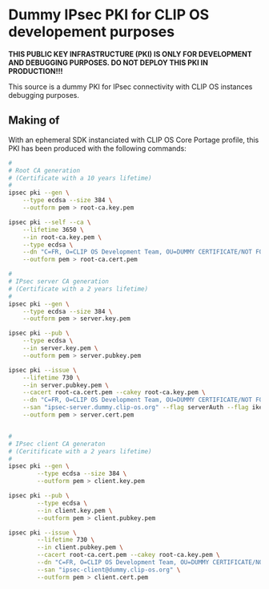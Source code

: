 Dummy IPsec PKI for CLIP OS developement purposes
=================================================

**THIS PUBLIC KEY INFRASTRUCTURE (PKI) IS ONLY FOR DEVELOPMENT AND DEBUGGING
PURPOSES. DO NOT DEPLOY THIS PKI IN PRODUCTION!!!**

This source is a dummy PKI for IPsec connectivity with CLIP OS instances
debugging purposes.

Making of
---------

With an ephemeral SDK instanciated with CLIP OS Core Portage profile, this PKI
has been produced with the following commands:

```bash
#
# Root CA generation
# (Certificate with a 10 years lifetime)
#
ipsec pki --gen \
	--type ecdsa --size 384 \
	--outform pem > root-ca.key.pem

ipsec pki --self --ca \
	--lifetime 3650 \
	--in root-ca.key.pem \
	--type ecdsa \
	--dn "C=FR, O=CLIP OS Development Team, OU=DUMMY CERTIFICATE/NOT FOR PRODUCTION, CN=Root CA for CLIP OS/IPsec stack development purposes" \
	--outform pem > root-ca.cert.pem

#
# IPsec server CA generation
# (Certificate with a 2 years lifetime)
#
ipsec pki --gen \
	--type ecdsa --size 384 \
	--outform pem > server.key.pem

ipsec pki --pub \
	--type ecdsa \
	--in server.key.pem \
	--outform pem > server.pubkey.pem

ipsec pki --issue \
	--lifetime 730 \
	--in server.pubkey.pem \
	--cacert root-ca.cert.pem --cakey root-ca.key.pem \
	--dn "C=FR, O=CLIP OS Development Team, OU=DUMMY CERTIFICATE/NOT FOR PRODUCTION, CN=ipsec-server.dummy.clip-os.org" \
	--san "ipsec-server.dummy.clip-os.org" --flag serverAuth --flag ikeIntermediate \
	--outform pem > server.cert.pem


#
# IPsec client CA generaton
# (Ceritificate with a 2 years lifetime)
#
ipsec pki --gen \
        --type ecdsa --size 384 \
        --outform pem > client.key.pem

ipsec pki --pub \
        --type ecdsa \
        --in client.key.pem \
        --outform pem > client.pubkey.pem

ipsec pki --issue \
        --lifetime 730 \
        --in client.pubkey.pem \
        --cacert root-ca.cert.pem --cakey root-ca.key.pem \
        --dn "C=FR, O=CLIP OS Development Team, OU=DUMMY CERTIFICATE/NOT FOR PRODUCTION, CN=ipsec-client@dummy.clip-os.org" \
        --san "ipsec-client@dummy.clip-os.org" \
        --outform pem > client.cert.pem
```
